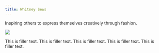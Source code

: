 ```yaml
---
title: Whitney Sews
---
```

 <p>Inspiring others to express themselves creatively through fashion.</p>
 <img src="Whitney Sews">
<p>This is filler text. This is filler text. This is filler text. This is filler text. This is filler text.</p>

